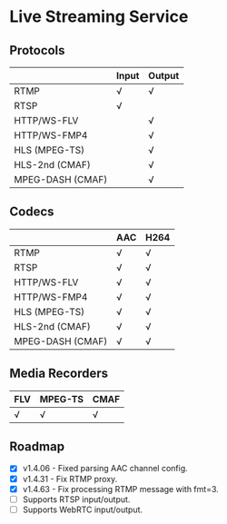 # Live Streaming Service

## Protocols

|  | Input | Output |
| :--- | :--- | :--- |
| RTMP | √ | √ |
| RTSP | √ |  |
| HTTP/WS-FLV |  | √ |
| HTTP/WS-FMP4 |  | √ |
| HLS (MPEG-TS) |  | √ |
| HLS-2nd (CMAF) |  | √ |
| MPEG-DASH (CMAF) |  | √ |

## Codecs

|  | AAC | H264 |
| :--- | :--- | :--- |
| RTMP | √ | √ |
| RTSP | √ | √ |
| HTTP/WS-FLV | √ | √ |
| HTTP/WS-FMP4 | √ | √ |
| HLS (MPEG-TS) | √ | √ |
| HLS-2nd (CMAF) | √ | √ |
| MPEG-DASH (CMAF) | √ | √ |

## Media Recorders

| FLV | MPEG-TS | CMAF |
| :--- | :--- | :--- |
| √ | √ | √ |

## Roadmap

- [x] v1.4.06 - Fixed parsing AAC channel config.  
- [x] v1.4.31 - Fix RTMP proxy.  
- [x] v1.4.63 - Fix processing RTMP message with fmt=3.  
- [ ] Supports RTSP input/output.  
- [ ] Supports WebRTC input/output.  
